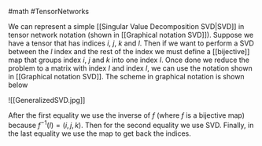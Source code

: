 #math 
#TensorNetworks 

We can represent a simple [[Singular Value Decomposition SVD|SVD]] in tensor network notation (shown in [[Graphical notation SVD]]). Suppose we have a tensor that has indices $i$, $j$, $k$ and $l$. Then if we want to perform a SVD between the $l$ index and the rest of the index we must define a [[bijective]] map that groups index $i$, $j$ and $k$ into one index $I$. Once done we reduce the problem to a matrix with index $I$ and index $l$, we can use the notation shown in [[Graphical notation SVD]]. The scheme in graphical notation is shown below

![[GeneralizedSVD.jpg]]


After the first equality we use the inverse of $f$ (where $f$ is a bijective map) because $f^{-1}(I) = (i,j,k)$. Then for the second equality we use SVD. Finally, in the last equality we use the map to get back the indices. 